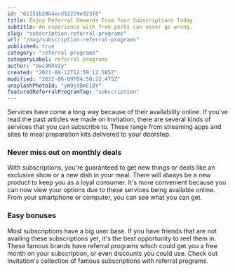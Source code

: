 ```yaml
---
id: "61151b20b4ecd52229e323f0"
title: Enjoy Referral Rewards From Your Subscriptions Today
subtitle: An experience with free perks can never go wrong.
slug: "subscription-referral-programs"
url: "/mag/subscription-referral-programs"
published: true
category: "referral programs"
categoryLabel: referral programs
author: "Owc4NhV2y"
created: "2021-08-12T12:59:12.505Z"
modified: "2022-06-09T04:50:22.475Z"
unsplashPhotoId: "yW9jdBmE1BY"
featuredReferralProgramTag: "subscription"
---
```

Services have come a long way because of their availability online. If you've read the past articles we made on Invitation, there are several kinds of services that you can subscribe to. These range from streaming apps and sites to meal preparation kits delivered to your doorstep.

### **Never miss out on monthly deals**

With subscriptions, you're guaranteed to get new things or deals like an exclusive show or a new dish in your meal. There will always be a new product to keep you as a loyal consumer. It's more convenient because you can now view your options due to these services being available online. From your smartphone or computer, you can see what you can get.

### **Easy bonuses**

Most subscriptions have a big user base. If you have friends that are not availing these subscriptions yet, it's the best opportunity to reel them in. These famous brands have referral programs which could get you a free month on your subscription, or even discounts you could use. Check out Invitation's collection of famous subscriptions with referral programs.